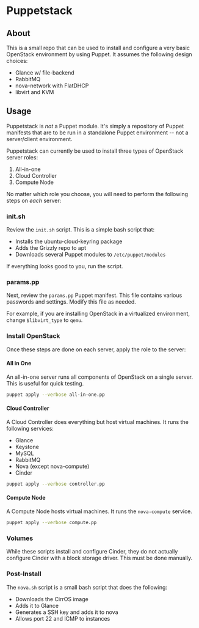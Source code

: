 # Puppetstack

## About

This is a small repo that can be used to install and configure a
very basic OpenStack environment by using Puppet. It assumes the
following design choices:

  * Glance w/ file-backend
  * RabbitMQ
  * nova-network with FlatDHCP
  * libvirt and KVM

## Usage

Puppetstack is *not* a Puppet module. It's simply a repository of Puppet manifests that are to be run in a standalone Puppet environment -- not a server/client environment.

Puppetstack can currently be used to install three types of OpenStack server roles:

1. All-in-one
2. Cloud Controller
3. Compute Node

No matter which role you choose, you will need to perform the following steps on *each* server:

### init.sh

Review the `init.sh` script. This is a simple bash script that:

  * Installs the ubuntu-cloud-keyring package
  * Adds the Grizzly repo to apt
  * Downloads several Puppet modules to `/etc/puppet/modules`

If everything looks good to you, run the script.

### params.pp

Next, review the `params.pp` Puppet manifest. This file contains various passwords
and settings. Modify this file as needed.

For example, if you are installing OpenStack in a virtualized environment, change
`$libvirt_type` to `qemu`.

### Install OpenStack

Once these steps are done on each server, apply the role to the server:

#### All in One

An all-in-one server runs all components of OpenStack on a single server. This is
useful for quick testing.

```bash
puppet apply --verbose all-in-one.pp
```

#### Cloud Controller

A Cloud Controller does everything but host virtual machines. It runs the
following services:

  * Glance
  * Keystone
  * MySQL
  * RabbitMQ
  * Nova (except nova-compute)
  * Cinder

```bash
puppet apply --verbose controller.pp
```

#### Compute Node

A Compute Node hosts virtual machines. It runs the `nova-compute` service.

```bash
puppet apply --verbose compute.pp
```

### Volumes

While these scripts install and configure Cinder, they do not actually
configure Cinder with a block storage driver. This must be done manually.

### Post-Install

The `nova.sh` script is a small bash script that does the following:

  * Downloads the CirrOS image
  * Adds it to Glance
  * Generates a SSH key and adds it to nova
  * Allows port 22 and ICMP to instances

